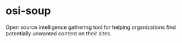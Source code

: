 # osi-soup
Open source intelligence gathering tool for helping organizations find potentially unwanted content on their sites.
